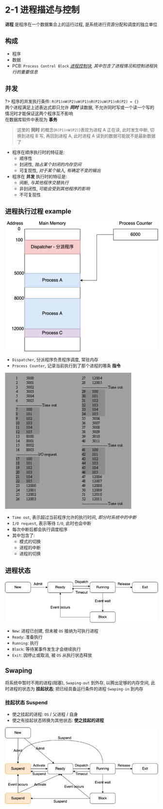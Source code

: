 # 2-1 进程描述与控制
**进程** 是程序在一个数据集合上的运行过程, 是系统进行资源分配和调度的独立单位

## 构成
- 程序
- 数据
- PCB: `Process Control Block` *[进程控制块](https://www.jianshu.com/p/3f5ad390433f), 其中包含了进程情况和控制进程执行的重要信息*

## 并发
?> 程序的并发执行条件: `R(P1)∩W(P2)∪W(P1)∩R(P2)∪W(P1)∩R(P2) = {}`  
两个进程满足上述表达式即只允许 ***同时*** 读数据, 不允许同时写或一个读一个写的情况时才能保证这两个程序互不影响  
在数据库软件中表现为 **事务**

> 这里的 **同时** 的概念(`R(P1)∩W(P2)`)表现为进程 A 正在读, 此时发生中断, 切换到进程 B 写, 再回到进程 A, 此时进程 A 读到的数据可能就不是最新数据了

- 程序在顺序执行时的特征是:
    - 顺序性
    - 封闭性, *独占某个封闭的内存空间*
    - 可复现性, *对于某个输入, 有确定不变的输出*
- 程序在 **并发** 执行时的特征是:
    - 间断, *与其他程序交替执行*
    - 非封闭性, *可能会受到其他程序的影响*
    - 不可复现性

## 进程执行过程 example

![](../../assets/images/UESTC_OS_process_example1.png)
- `Dispatcher`, 分派程序负责程序调度, 常驻内存
- `Process Counter`, 记录当前执行到了那个进程的哪条 **指令**

![](../../assets/images/UESTC_OS_process_example1_list.png)
- `Time out`, 表示超过当前程序允许的执行时间, *即分时系统中的中断*
- `I/O request`, 表示等待 `I/O`, 此时也会中断
- 每次中断后都会执行调度程序
- 其中包含了:
    - 模式的切换
    - 进程的中断
    - 进程的切换

## 进程状态

![](../../assets/images/UETSC_OS_process_state_graph.png)

- `New`: 进程已创建, 但未被 `OS` 接纳为可执行进程
- `Ready`: 准备执行
- `Running`: 执行
- `Block`: 等待某事件发生才会继续执行
- `Exit`: 因停止或取消, 被 `OS` 从执行状态释放


## Swaping

将系统中暂时不用的进程(阻塞), `Swaping-out` 到外存, 以腾出足够的内存空间, 此时进程的状态为 **挂起状态**; 把已经具备运行条件的进程 `Swaping-in` 到内存

### 挂起状态 Suspend
- 使之挂起的进程: `OS` / 父进程 / 自身
- 使之有挂起状态转换为其他状态: **使之挂起的进程**

![](../../assets/images/UESTC_OS_process_state7_graph.png)